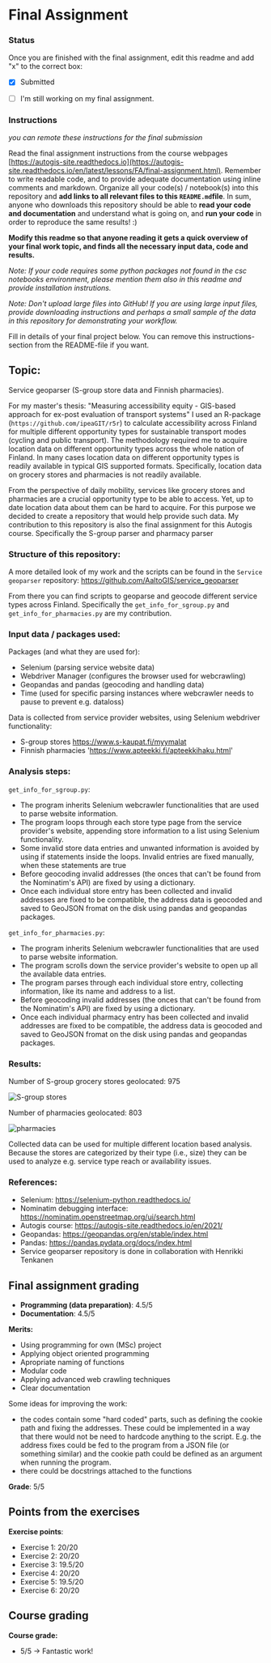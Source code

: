 # Final Assignment

### Status

Once you are finished with the final assignment, edit this readme and add "x" to the correct box:

* [x] Submitted

* [ ] I'm still working on my final assignment. 


### Instructions

*you can remote these instructions for the final submission*

Read the final assignment instructions from the course webpages [https://autogis-site.readthedocs.io](https://autogis-site.readthedocs.io/en/latest/lessons/FA/final-assignment.html). Remember to write readable code, and to provide adequate documentation using inline comments and markdown. Organize all your code(s) / notebook(s) into this repository and **add links to all relevant files to this `README.md`file**. In sum, anyone who downloads this repository should be able to **read your code and documentation** and understand what is going on, and **run your code** in order to reproduce the same results! :) 

**Modify this readme so that anyone reading it gets a quick overview of your final work topic, and finds all the necessary input data, code and results.** 

*Note: If your code requires some python packages not found in the csc notebooks environment, please mention them also in this readme and provide installation instrutions.*

*Note: Don't upload large files into GitHub! If you are using large input files, provide downloading instructions and perhaps a small sample of the data in this repository for demonstrating your workflow.*

Fill in details of your final project below. You can remove this instructions-section from the README-file if you want.

## Topic: 
Service geoparser (S-group store data and Finnish pharmacies). 

For my master's thesis: "Measuring accessibility equity - GIS-based approach for ex-post evaluation of transport systems" I used an R-package (`https://github.com/ipeaGIT/r5r`) to calculate accessibility across Finland for multiple different opportunity types for sustainable transport modes (cycling and public transport). The methodology required me to acquire location data on  different opportunity types across the whole nation of Finland. In many cases location data on different opportunity types is readily available in typical GIS supported formats. Specifically, location data on grocery stores and pharmacies is not readily available.

From the perspective of daily mobility, services like grocery stores and pharmacies are a crucial opportunity type to be able to access. Yet, up to date location data about them can be hard to acquire. For this purpose we decided to create a repository that would help provide such data. My contribution to this repository is also the final assignment for this Autogis course. Specifically the S-group parser and pharmacy parser

### Structure of this repository:
A more detailed look of my work and the scripts can be found in the `Service geoparser` repository: https://github.com/AaltoGIS/service_geoparser

From there you can find scripts to geoparse and geocode different service types across Finland. Specifically the `get_info_for_sgroup.py` and `get_info_for_pharmacies.py` are my contribution.

### Input data / packages used:

Packages (and what they are used for):
- Selenium (parsing service website data)
- Webdriver Manager (configures the browser used for webcrawling)
- Geopandas and pandas (geocoding and handling data)
- Time (used for specific parsing instances where webcrawler needs to pause to prevent e.g. dataloss)

Data is collected from service provider websites, using Selenium webdriver functionality:
- S-group stores https://www.s-kaupat.fi/myymalat
- Finnish pharmacies 'https://www.apteekki.fi/apteekkihaku.html'

### Analysis steps:
`get_info_for_sgroup.py`:
- The program inherits Selenium webcrawler functionalities that are used to parse website information.
- The program loops through each store type page from the service provider's website, appending store information to a list using Selenium functionality.
- Some invalid store data entries and unwanted information is avoided by using if statements inside the loops. Invalid entries are fixed manually, when these statements are true
- Before geocoding invalid addresses (the onces that can't be found from the Nominatim's API) are fixed by using a dictionary.
- Once each individual store entry has been collected and invalid addresses are fixed to be compatible, the address data is geocoded and saved to GeoJSON fromat on the disk using pandas and geopandas packages.

`get_info_for_pharmacies.py`:
- The program inherits Selenium webcrawler functionalities that are used to parse website information.
- The program scrolls down the service provider's website to open up all the available data entries.
- The program parses through each individual store entry, collecting information, like its name and address to a list.
- Before geocoding invalid addresses (the onces that can't be found from the Nominatim's API) are fixed by using a dictionary.
- Once each individual pharmacy entry has been collected and invalid addresses are fixed to be compatible, the address data is geocoded and saved to GeoJSON fromat on the disk using pandas and geopandas packages.

### Results:
Number of S-group grocery stores geolocated: 975

![S-group stores](https://user-images.githubusercontent.com/105248249/198872104-26011cc2-0d3d-40d5-9d32-28fdc49eedd2.png)

Number of pharmacies geolocated: 803

![pharmacies](https://user-images.githubusercontent.com/105248249/198873220-2c355c01-2e03-468d-bf7a-db37b7c9bf50.png)


Collected data can be used for multiple different location based analysis. Because the stores are categorized by their type (i.e., size) they can be used to analyze e.g. service type reach or availability issues.

### References:
- Selenium: https://selenium-python.readthedocs.io/
- Nominatim debugging interface: https://nominatim.openstreetmap.org/ui/search.html
- Autogis course: https://autogis-site.readthedocs.io/en/2021/
- Geopandas: https://geopandas.org/en/stable/index.html
- Pandas: https://pandas.pydata.org/docs/index.html
- Service geoparser repository is done in collaboration with Henrikki Tenkanen

## Final assignment grading

- **Programming (data preparation)**: 4.5/5
- **Documentation**: 4.5/5

**Merits:** 
 - Using programming for own (MSc) project
 - Applying object oriented programming
 - Apropriate naming of functions
 - Modular code
 - Applying advanced web crawling techniques 
 - Clear documentation
 
Some ideas for improving the work:

 - the codes contain some "hard coded" parts, such as defining the cookie path and  fixing the addresses. These could be implemented in a way that there would not be need to hardcode anything to the script. E.g. the address fixes could be fed to the program from a JSON file (or something similar) and the cookie path could be defined as an argument when running the program. 
 - there could be docstrings attached to the functions
 
**Grade**: 5/5

## Points from the exercises

**Exercise points**:
- Exercise 1: 20/20
- Exercise 2: 20/20
- Exercise 3: 19.5/20
- Exercise 4: 20/20
- Exercise 5: 19.5/20
- Exercise 6: 20/20

## Course grading

**Course grade:**
 - 5/5 -> Fantastic work!
